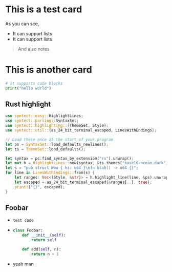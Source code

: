 # This is a test card
As you can see,

- It can support lists
- It can support lists
> And also notes

# This is another card
```py
# it supports code blocks
print("hello world")
```

<!-- ## This is a simple card -->
<!-- Of course it can be just simple text. -->

## Rust highlight
```rs
use syntect::easy::HighlightLines;
use syntect::parsing::SyntaxSet;
use syntect::highlighting::{ThemeSet, Style};
use syntect::util::{as_24_bit_terminal_escaped, LinesWithEndings};

// Load these once at the start of your program
let ps = SyntaxSet::load_defaults_newlines();
let ts = ThemeSet::load_defaults();

let syntax = ps.find_syntax_by_extension("rs").unwrap();
let mut h = HighlightLines::new(syntax, &ts.themes["base16-ocean.dark"]);
let s = "pub struct Wow { hi: u64 }\nfn blah() -> u64 {}";
for line in LinesWithEndings::from(s) {
    let ranges: Vec<(Style, &str)> = h.highlight_line(line, &ps).unwrap();
    let escaped = as_24_bit_terminal_escaped(&ranges[..], true);
    print!("{}", escaped);
}
```

## Foobar

- `test code`
-   ```py
    class Foobar:
        def __init__(self):
            return self

        def add(self, n):
            return n + 1
    ```
- yeah man
